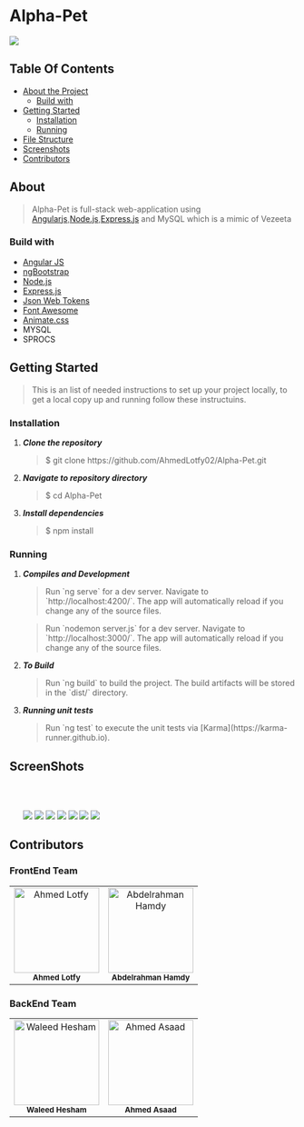 # Alpha-Pet
<img src="/Screenshots/Alpha Pt-1.png">




<h2>Table Of Contents</h2>
<ul>
  <li><a href="#about">About the Project</a>
    <ul><li><a href="#build">Build with</a></li></ul>
  </li>
  <li><a href="#getStarted">Getting Started</a> 
    <ul>
    <li>
      <a href="#installation">Installation</a> 
      </li>
      <li><a href="#Running">Running </a> </li>
    </ul> 
  </li>  
    <li><a href="#structure">File Structure</a></li>
  <li><a href="#screenshots">Screenshots</a> </li>
  <li><a href="#contributors">Contributors</a></li>
  
  
</ul>


<h2 href="#about">About</h2>
<blockquote>
  <p>Alpha-Pet is full-stack web-application using <a href="https://angular.io/">Angularjs</a>,<a href="https://nodejs.org/en/">Node.js</a>,<a href="https://expressjs.com/">Express.js</a> and MySQL which is a mimic of Vezeeta</p>
</blockquote>
<h3 href="#build">Build with</h3>
<ul>
  <li><a href="https://angular.io/">Angular JS</a></li>
  <li><a href="https://ng-bootstrap.github.io/">ngBootstrap</a></li>
  <li><a href="https://nodejs.org/en/">Node.js</a></li>
  <li><a href="https://expressjs.com/">Express.js</a></li>
      <li><a href="https://jwt.io/">Json Web Tokens</a></li>
        <li><a href="https://fontawesome.com/">Font Awesome</a></li>
            <li><a href="https://animate.style/#attention_seekers">Animate.css</a></li>
  <li>MYSQL</li>
  <li>SPROCS</li>




</ul>

<h2 href="#getStarted">Getting Started</h2>
<blockquote>
  <p>This is an list of needed instructions to set up your project locally, to get a local copy up and running follow these instructuins.
 </p>
</blockquote>
<h3 href="#installation">Installation</h3>
<ol>
  <li><strong><em>Clone the repository</em></strong>
    <blockquote>$ git clone https://github.com/AhmedLotfy02/Alpha-Pet.git</blockquote>
  </li>
  <li> 
  <strong><em>Navigate to repository directory
</em></strong>
    <blockquote>$ cd Alpha-Pet</blockquote>
  </li>
  <li> 
  <strong><em>Install dependencies
</em></strong>
    <blockquote>$ npm install</blockquote>
  </li>
</ol>
<h3 href="#Running">Running</h3>
<ol>
  <li><strong><em>Compiles and Development </em></strong>
    <blockquote>Run `ng serve` for a dev server. Navigate to `http://localhost:4200/`. The app will automatically reload if you change any of the source files.
</blockquote>
     <blockquote>Run `nodemon server.js` for a dev server. Navigate to `http://localhost:3000/`. The app will automatically reload if you change any of the source files.
</blockquote>
  </li>
    <li><strong><em>To Build </em></strong>
    <blockquote>Run `ng build` to build the project. The build artifacts will be stored in the `dist/` directory.

</blockquote>
  </li>
    <li><strong><em>Running unit tests </em></strong>
    <blockquote>Run `ng test` to execute the unit tests via [Karma](https://karma-runner.github.io).
</blockquote>
  </li>
 
</ol>


<h2 href="#screenshots">ScreenShots</h2>
<br>
<br>

<ol>
<img src="/Screenshots/7.JPG">
<img src="/Screenshots/1.JPG">
<img src="/Screenshots/2.JPG">
<img src="/Screenshots/3.JPG">
<img src="/Screenshots/4.JPG">
<img src="/Screenshots/5.JPG">
<img src="/Screenshots/6.JPG">

</ol>


<h2 href="#contributors">Contributors</h2>
<h3>FrontEnd Team</h3>
<table>
  <tbody>
    <tr>
    <td align="center">
  <img src="https://user-images.githubusercontent.com/76037906/132257122-e9ea49d8-a912-4d19-8425-08d3847c96a6.jpg" alt="Ahmed Lotfy" width="150px">
      <br>
      <sub href="https://github.com/AhmedLotfy02"><strong>Ahmed Lotfy</strong></sub>
  </td>
  <td align="center">
  <img src="https://avatars.githubusercontent.com/u/67989900?v=4" alt="Abdelrahman Hamdy" width="150px">
      <br>
      <sub href="https://github.com/abdelrahman0123"><strong>Abdelrahman Hamdy</strong></sub>
  </td>
    </tr>
  </tbody>
</table>

<h3>BackEnd Team</h3>
<table>
  <tbody>
    <tr>
    <td align="center">
  <img src="https://avatars.githubusercontent.com/u/72695729?v=4" alt="Waleed Hesham" width="150px">
      <br>
      <sub href="https://github.com/waleedhesham446"><strong>Waleed Hesham</strong></sub>
  </td>
  <td align="center">
  <img src="https://avatars.githubusercontent.com/u/68563546?v=4" alt="Ahmed Asaad" width="150px">
      <br>
      <sub href="https://github.com/ahmedasad236"><strong>Ahmed Asaad</strong></sub>
  </td>
    </tr>
  </tbody>
</table>
